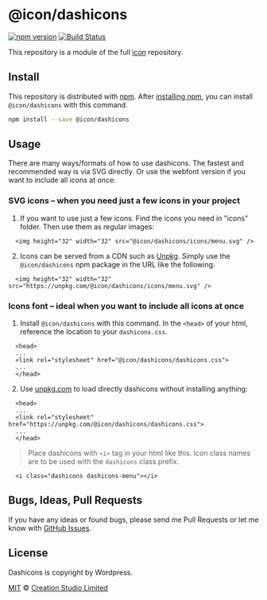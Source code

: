 # @icon/dashicons

[![npm version](https://img.shields.io/npm/v/@icon/dashicons.svg)](https://www.npmjs.org/package/@icon/dashicons)
[![Build Status](https://travis-ci.org/icon/icon.svg?branch=master)](https://travis-ci.org/icon/icon)

This repository is a module of the full [icon][icon] repository.

## Install

This repository is distributed with [npm]. After [installing npm][install-npm], you can install `@icon/dashicons` with this command.

```bash
npm install --save @icon/dashicons
```

## Usage

There are many ways/formats of how to use dashicons. The fastest and recommended way is via SVG directly. Or use the webfont version if you want to include all icons at once:

### SVG icons – when you need just a few icons in your project

  1. If you want to use just a few icons. Find the icons you need in "icons" folder. Then use them as regular images:

```
  <img height="32" width="32" src="@icon/dashicons/icons/menu.svg" />
```

  2. Icons can be served from a CDN such as [Unpkg][Unpkg]. Simply use the `@icon/dashicons` npm package in the URL like the following:

```
  <img height="32" width="32" src="https://unpkg.com/@icon/dashicons/icons/menu.svg" />
```

### Icons font – ideal when you want to include all icons at once

  1. Install `@icon/dashicons` with this command. In the `<head>` of your html, reference the location to your `dashicons.css`.

```
  <head>
  ...
  <link rel="stylesheet" href="@icon/dashicons/dashicons.css">
  ...
  </head>
```

  2. Use [unpkg.com][Unpkg] to load directly dashicons without installing anything:

```
  <head>
  ...
  <link rel="stylesheet" href="https://unpkg.com/@icon/dashicons/dashicons.css">
  ...
  </head>
```

> Place dashicons with `<i>` tag in your html like this. Icon class names are to be used with the `dashicons` class prefix.

```
  <i class="dashicons dashicons-menu"></i>
```


## Bugs, Ideas, Pull Requests

If you have any ideas or found bugs, please send me Pull Requests or let me know with [GitHub Issues][github issues].

## License

Dashicons is copyright by Wordpress.

[MIT](./LICENSE) &copy; [Creation Studio Limited](https://creationstudio.com/)

[icon]: https://github.com/icon/icon
[docs]: http://icon.github.io/
[npm]: https://www.npmjs.com/
[install-npm]: https://docs.npmjs.com/getting-started/installing-node
[sass]: http://sass-lang.com/
[github issues]: https://github.com/thecreation/icons/issues
[Unpkg]: https://unpkg.com

